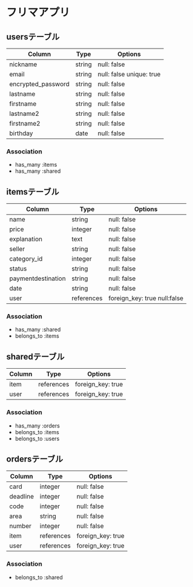 # フリマアプリ

## usersテーブル

| Column               | Type   | Options                  |
|----------------------|--------|--------------------------|
| nickname             | string | null: false              |
| email                | string | null: false unique: true |
| encrypted_password   | string | null: false              |
| lastname             | string | null: false              |
| firstname            | string | null: false              |
| lastname2            | string | null: false              |
| firstname2           | string | null: false              |
| birthday             | date   | null: false              |


### Association

- has_many :items
- has_many :shared





## itemsテーブル

| Column             | Type       | Options                      |
|--------------------|------------|------------------------------|
| name               | string     | null: false                  |
| price              | integer    | null: false                  |
| explanation        | text       | null: false                  |
| seller             | string     | null: false                  |
| category_id        | integer    | null: false                  |
| status             | string     | null: false                  |
| paymentdestination | string     | null: false                  |
| date               | string     | null: false                  |
| user               | references | foreign_key: true null:false |


### Association

- has_many :shared
- belongs_to :items





## sharedテーブル

| Column            | Type       | Options           |
|-------------------|------------|-------------------|
| item              | references | foreign_key: true |
| user              | references | foreign_key: true |


### Association

- has_many :orders
- belongs_to :items
- belongs_to :users





## ordersテーブル

| Column      | Type       | Options           |
|-------------|------------|-------------------|
| card        | integer    | null: false       |
| deadline    | integer    | null: false       |
| code        | integer    | null: false       |
| area        | string     | null: false       |
| number      | integer    | null: false       |
| item        | references | foreign_key: true |
| user        | references | foreign_key: true |


### Association

- belongs_to :shared